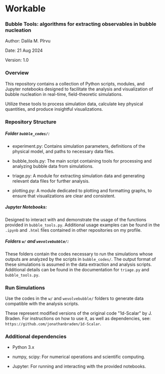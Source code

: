 # Workable

### Bubble Tools:  algorithms for extracting observables in bubble nucleation

Author: Dalila M. Pîrvu

Date: 21 Aug 2024

Version: 1.0

### Overview

This repository contains a collection of Python scripts, modules, and Jupyter notebooks designed to facilitate the analysis and visualization of bubble nucleation in real-time, field-theoretic simulations.

Utilize these tools to process simulation data, calculate key physical quantities, and produce insightful visualizations.

### Repository Structure

##### Folder `bubble_codes/`:

  - experiment.py: Contains simulation parameters, definitions of the physical model, and paths to necessary data files.
  
  - bubble_tools.py: The main script containing tools for processing and analyzing bubble data from simulations.
  
  - triage.py: A module for extracting simulation data and generating relevant data files for further analysis.
  
  - plotting.py: A module dedicated to plotting and formatting graphs, to ensure that visualizations are clear and consistent.

##### Jupyter Notebooks:

Designed to interact with and demonstrate the usage of the functions provided in `bubble_tools.py`. Additional usage examples can be found in the `.ipynb` and `.html` files contained in other repositories on my profile.


##### Folders `w/` and `wevolvebubble/`:

These folders contain the codes necessary to run the simulations whose outputs are analyzed by the scripts in `bubble_codes/`. The output format of these simulations is assumed in the data extraction and analysis scripts. Additional details can be found in the documentation for `triage.py` and `bubble_tools.py`.

### Run Simulations

Use the codes in the `w/` and `wevolvebubble/` folders to generate data compatible with the analysis scripts.

These represent modified versions of the original code "1d-Scalar" by J. Braden. For instructions on how to use it, as well as dependencies, see: `https://github.com/jonathanbraden/1d-Scalar`.


### Additional dependencies

  - Python 3.x
  
  - numpy, scipy: For numerical operations and scientific computing.
  
  - Jupyter: For running and interacting with the provided notebooks.
